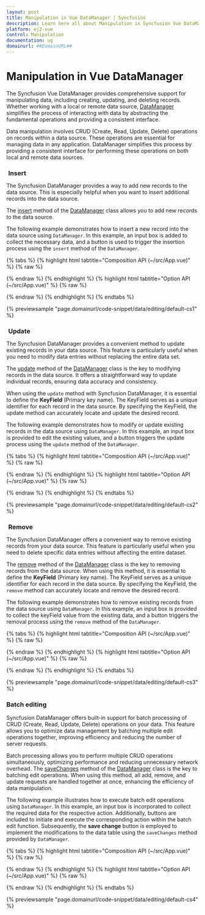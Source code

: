 ```yaml
---
layout: post
title: Manipulation in Vue DataManager | Syncfusion
description: Learn here all about Manipulation in Syncfusion Vue DataManager of Syncfusion Essential JS 2 and more.
platform: ej2-vue
control: Manipulation 
documentation: ug
domainurl: ##DomainURL##
---
```


# Manipulation in Vue DataManager

The Syncfusion Vue DataManager provides comprehensive support for manipulating data, including creating, updating, and deleting records. Whether working with a local or remote data source, [DataManager](https://ej2.syncfusion.com/documentation/api/data/dataManager) simplifies the process of interacting with data by abstracting the fundamental operations and providing a consistent interface.

Data manipulation involves CRUD (Create, Read, Update, Delete) operations on records within a data source. These operations are essential for managing data in any application. DataManager simplifies this process by providing a consistent interface for performing these operations on both local and remote data sources.

### Insert

The Syncfusion DataManager provides a way to add new records to the data source. This is especially helpful when you want to insert additional records into the data source.

The [insert](https://ej2.syncfusion.com/documentation/api/data/dataManager/#insert) method of the [DataManager](https://ej2.syncfusion.com/documentation/api/data/dataManager) class allows you to add new records to the data source.

The following example demonstrates how to insert a new record into the data source using `DataManager`. In this example, an input box is added to collect the necessary data, and a button is used to trigger the insertion process using the `insert` method of the `DataManager`.

{% tabs %}
{% highlight html tabtitle="Composition API (~/src/App.vue)" %}
{% raw %}
<template>
  <div id="app">
    <div class="e-form">
      <input type="number" v-model.number="edit.OrderID"  id='OrderID' placeholder="Order ID" />
      <input type="text" v-model="edit.CustomerID"  id="CustomerID" placeholder="Customer ID" />
      <input type="number" v-model.number="edit.EmployeeID"  id="EmployeeID" placeholder="Employee ID" />
      <input type="text" v-model="edit.ShipCountry"  id="ShipCountry" placeholder="Ship Country" />
      <input type="button" id="Insert" value='Insert' v-on:click="Insert" />
    </div>
    <table class='e-table'>
      <tr><th>Order ID</th><th>Customer ID</th><th>Employee ID</th><th>Ship Country</th></tr>
      <tr v-for="(item, index) in items" :key="index">
        <td>{{ item.OrderID }}</td>
        <td>{{ item.CustomerID }}</td>
        <td>{{ item.EmployeeID }}</td>
        <td>{{ item.ShipCountry }}</td>
      </tr>
    </table>  
  </div>
</template>

<script setup>
import { DataManager, Query } from '@syncfusion/ej2-data';
import { data } from './datasource.js';

export default {
  data() {
    return {
      items: [],
      edit: {
        OrderID: null,
        CustomerID: null,
        EmployeeID: null,
        ShipCountry:null
      },
      dataManager: null,
    };
  },
  mounted() {
    this.dataManager = new DataManager(data);
    this.items=this.dataManager.executeLocal(new Query())
  },
  methods: {
    Insert: function() {
      this.dataManager.insert({
        OrderID: this.edit.OrderID,
        CustomerID: this.edit.CustomerID,
        EmployeeID: this.edit.EmployeeID,
        ShipCountry: this.edit.ShipCountry
      });
      this.items = this.dataManager.executeLocal(new Query())
    },
  },
}
</script>

<style>
  .e-table {
    border: solid 1px #e0e0e0;
    border-collapse: collapse;
    font-family: Roboto;
    margin-top:5px;
  }

  .e-table td, .e-table th {
    border-style: solid;
    border-width: 1px 0 0;
    border-color: #e0e0e0;
    display: table-cell;
    font-size: 14px;
    line-height: 20px;
    overflow: hidden;
    padding: 8px 21px;
    vertical-align: middle;
    white-space: nowrap;
    width: auto;
  }

  #CustomerID, #EmployeeID, #ShipCountry, #Insert{
    margin-left:5px;
    margin-bottom: 5px
  }
</style>
{% endraw %}
{% endhighlight %}
{% highlight html tabtitle="Option API (~/src/App.vue)" %}
{% raw %}
<template>
  <div id="app">
    <div class="e-form">
      <input type="number" v-model.number="edit.OrderID"  id='OrderID' placeholder="Order ID" />
      <input type="text" v-model="edit.CustomerID"  id="CustomerID" placeholder="Customer ID" />
      <input type="number" v-model.number="edit.EmployeeID"  id="EmployeeID" placeholder="Employee ID" />
      <input type="text" v-model="edit.ShipCountry"  id="ShipCountry" placeholder="Ship Country" />
      <input type="button" id="Insert" value='Insert' v-on:click="Insert" />
    </div>
    <table class='e-table'>
      <tr><th>Order ID</th><th>Customer ID</th><th>Employee ID</th><th>Ship Country</th></tr>
      <tr v-for="(item, index) in items" :key="index">
        <td>{{ item.OrderID }}</td>
        <td>{{ item.CustomerID }}</td>
        <td>{{ item.EmployeeID }}</td>
        <td>{{ item.ShipCountry }}</td>
      </tr>
    </table>  
  </div>
</template>

<script>
import { DataManager, Query } from '@syncfusion/ej2-data';
import { data } from './datasource.js';

export default {
  data() {
    return {
      items: [],
      edit: {
        OrderID: null,
        CustomerID: null,
        EmployeeID: null,
        ShipCountry:null
      },
      dataManager: null,
    };
  },
  mounted() {
    this.dataManager = new DataManager(data);
    this.items=this.dataManager.executeLocal(new Query())
  },
  methods: {
    Insert: function() {
      this.dataManager.insert({
        OrderID: this.edit.OrderID,
        CustomerID: this.edit.CustomerID,
        EmployeeID: this.edit.EmployeeID,
        ShipCountry: this.edit.ShipCountry
      });
      this.items = this.dataManager.executeLocal(new Query())
    },
  },
}
</script>

<style>
  .e-table {
    border: solid 1px #e0e0e0;
    border-collapse: collapse;
    font-family: Roboto;
    margin-top:5px;
  }

  .e-table td, .e-table th {
    border-style: solid;
    border-width: 1px 0 0;
    border-color: #e0e0e0;
    display: table-cell;
    font-size: 14px;
    line-height: 20px;
    overflow: hidden;
    padding: 8px 21px;
    vertical-align: middle;
    white-space: nowrap;
    width: auto;
  }

  #CustomerID, #EmployeeID, #ShipCountry, #Insert{
    margin-left:5px;
    margin-bottom: 5px
  }
</style>
{% endraw %}
{% endhighlight %}
{% endtabs %}
        
{% previewsample "page.domainurl/code-snippet/data/editing/default-cs1" %}

### Update

The Syncfusion DataManager provides a convenient method to update existing records in your data source. This feature is particularly useful when you need to modify data entries without replacing the entire data set.

The [update](https://ej2.syncfusion.com/documentation/api/data/dataManager/#update) method of the [DataManager](https://ej2.syncfusion.com/documentation/api/data/dataManager) class is the key to modifying records in the data source. It offers a straightforward way to update individual records, ensuring data accuracy and consistency.

When using the `update` method with Syncfusion DataManager, it is essential to define the **KeyField** (Primary key name). The KeyField serves as a unique identifier for each record in the data source. By specifying the KeyField, the update method can accurately locate and update the desired record.

The following example demonstrates how to modify or update existing records in the data source using `DataManager`. In this example, an input box is provided to edit the existing values, and a button triggers the update process using the `update` method of the `DataManager`.

{% tabs %}
{% highlight html tabtitle="Composition API (~/src/App.vue)" %}
{% raw %}
<template>
  <div id="app">
    <div class="e-form">
      <input type="number" v-model.number="edit.OrderID"  id='OrderID' placeholder="Order ID" />
      <input type="text" v-model="edit.CustomerID"  id="CustomerID" placeholder="Customer ID" :disabled="!edit.OrderID" />
      <input type="number" v-model.number="edit.EmployeeID"  id="EmployeeID" placeholder="Employee ID" :disabled="!edit.OrderID" />
      <input type="text" v-model="edit.ShipCountry"  id="ShipCountry" placeholder="Ship Country" :disabled="!edit.OrderID" />
      <input type="button" id="Update" value='Update' v-on:click="update" />
    </div>
    <table class='e-table'>
      <tr><th>Order ID</th><th>Customer ID</th><th>Employee ID</th><th>Ship Country</th></tr>
      <tr v-for="(item, index) in items" :key="index">
        <td>{{ item.OrderID }}</td>
        <td>{{ item.CustomerID }}</td>
        <td>{{ item.EmployeeID }}</td>
        <td>{{ item.ShipCountry }}</td>
      </tr>
    </table>  
  </div>
</template>

<script setup>
import { DataManager, Query } from '@syncfusion/ej2-data';
import { data } from './datasource.js';

export default {
  data() {
    return {
      items: [],
      edit: {
        OrderID: null,
        CustomerID: null,
        EmployeeID: null,
        ShipCountry:null
      },
      dataManager: null,
    };
  },
  
  mounted() {
    this.dataManager = new DataManager(data);
    this.items=this.dataManager.executeLocal(new Query())
  },
  methods: {
    update: function() {
      this.dataManager.update('OrderID',{
      OrderID: this.edit.OrderID,
      CustomerID: this.edit.CustomerID,
      EmployeeID: this.edit.EmployeeID,
      ShipCountry: this.edit.ShipCountry
    });
    this.items = this.dataManager.executeLocal(new Query())
    },
  },
}
</script>

<style>
  .e-table {
    border: solid 1px #e0e0e0;
    border-collapse: collapse;
    font-family: Roboto;
    margin-top:5px;
  }

  .e-table td, .e-table th {
    border-style: solid;
    border-width: 1px 0 0;
    border-color: #e0e0e0;
    display: table-cell;
    font-size: 14px;
    line-height: 20px;
    overflow: hidden;
    padding: 8px 21px;
    vertical-align: middle;
    white-space: nowrap;
    width: auto;
  }

  #CustomerID, #EmployeeID, #ShipCountry, #Update{
    margin-left:5px;
    margin-bottom: 5px
  }
</style>
{% endraw %}
{% endhighlight %}
{% highlight html tabtitle="Option API (~/src/App.vue)" %}
{% raw %}
<template>
  <div id="app">
    <div class="e-form">
      <input type="number" v-model.number="edit.OrderID"  id='OrderID' placeholder="Order ID" />
      <input type="text" v-model="edit.CustomerID"  id="CustomerID" placeholder="Customer ID" :disabled="!edit.OrderID" />
      <input type="number" v-model.number="edit.EmployeeID"  id="EmployeeID" placeholder="Employee ID" :disabled="!edit.OrderID" />
      <input type="text" v-model="edit.ShipCountry"  id="ShipCountry" placeholder="Ship Country" :disabled="!edit.OrderID" />
      <input type="button" id="Update" value='Update' v-on:click="update" />
    </div>
    <table class='e-table'>
      <tr><th>Order ID</th><th>Customer ID</th><th>Employee ID</th><th>Ship Country</th></tr>
      <tr v-for="(item, index) in items" :key="index">
        <td>{{ item.OrderID }}</td>
        <td>{{ item.CustomerID }}</td>
        <td>{{ item.EmployeeID }}</td>
        <td>{{ item.ShipCountry }}</td>
      </tr>
    </table>  
  </div>
</template>

<script>
import { DataManager, Query } from '@syncfusion/ej2-data';
import { data } from './datasource.js';

export default {
  data() {
    return {
      items: [],
      edit: {
        OrderID: null,
        CustomerID: null,
        EmployeeID: null,
        ShipCountry:null
      },
      dataManager: null,
    };
  },
  
  mounted() {
    this.dataManager = new DataManager(data);
    this.items=this.dataManager.executeLocal(new Query())
  },
  methods: {
    update: function() {
      this.dataManager.update('OrderID',{
      OrderID: this.edit.OrderID,
      CustomerID: this.edit.CustomerID,
      EmployeeID: this.edit.EmployeeID,
      ShipCountry: this.edit.ShipCountry
    });
    this.items = this.dataManager.executeLocal(new Query())
    },
  },
}
</script>

<style>
  .e-table {
    border: solid 1px #e0e0e0;
    border-collapse: collapse;
    font-family: Roboto;
    margin-top:5px;
  }

  .e-table td, .e-table th {
    border-style: solid;
    border-width: 1px 0 0;
    border-color: #e0e0e0;
    display: table-cell;
    font-size: 14px;
    line-height: 20px;
    overflow: hidden;
    padding: 8px 21px;
    vertical-align: middle;
    white-space: nowrap;
    width: auto;
  }

  #CustomerID, #EmployeeID, #ShipCountry, #Update{
    margin-left:5px;
    margin-bottom: 5px
  }
</style>
{% endraw %}
{% endhighlight %}
{% endtabs %}
        
{% previewsample "page.domainurl/code-snippet/data/editing/default-cs2" %}

### Remove

The Syncfusion DataManager offers a convenient way to remove existing records from your data source. This feature is particularly useful when you need to delete specific data entries without affecting the entire dataset.

The [remove](https://ej2.syncfusion.com/documentation/api/data/dataManager/#remove) method of the [DataManager](https://ej2.syncfusion.com/documentation/api/data/dataManager) class is the key to removing records from the data source. When using this method, it is essential to define the **KeyField** (Primary key name). The KeyField serves as a unique identifier for each record in the data source. By specifying the KeyField, the `remove` method can accurately locate and remove the desired record.

The following example demonstrates how to remove existing records from the data source using `DataManager`. In this example, an input box is provided to collect the keyField value from the existing data, and a button triggers the removal process using the `remove` method of the `DataManager`.

{% tabs %}
{% highlight html tabtitle="Composition API (~/src/App.vue)" %}
{% raw %}

<template>
  <div id="app">
    <div class="e-form">
      <input type="number" v-model.number="edit.OrderID"  id='OrderID' placeholder="Order ID" />
      <input type="button" id="Remove" value='Remove' v-on:click="Remove" />
    </div>
    <table class='e-table'>
      <tr><th>Order ID</th><th>Customer ID</th><th>Employee ID</th><th>Ship Country</th></tr>
      <tr v-for="(item, index) in items" :key="index">
        <td>{{ item.OrderID }}</td>
        <td>{{ item.CustomerID }}</td>
        <td>{{ item.EmployeeID }}</td>
        <td>{{ item.ShipCountry }}</td>
      </tr>
    </table>  
  </div>
</template>

<script setup>
import { onMounted, ref } from "vue";
import { DataManager, Query } from '@syncfusion/ej2-data';
import { data } from './datasource.js';

const items = ref([]);
const edit = ref({
        OrderID: null,
        CustomerID: null,
        EmployeeID: null,
        ShipCountry:null
      });
const dataManager = ref(null);

onMounted(() => {
  dataManager.value = new DataManager(data);
  items.value = dataManager.value.executeLocal(new Query());
})

const Remove = function() {
  dataManager.value.remove('OrderID',{
    OrderID: edit.value.OrderID
  });
  items.value = dataManager.value.executeLocal(new Query());
}

</script>

<style>
  .e-table {
    border: solid 1px #e0e0e0;
    border-collapse: collapse;
    font-family: Roboto;
    margin-top:5px;
  }

  .e-table td, .e-table th {
    border-style: solid;
    border-width: 1px 0 0;
    border-color: #e0e0e0;
    display: table-cell;
    font-size: 14px;
    line-height: 20px;
    overflow: hidden;
    padding: 8px 21px;
    vertical-align: middle;
    white-space: nowrap;
    width: auto;
  }

  #Remove{
    margin-left:5px
  }
</style>

{% endraw %}
{% endhighlight %}
{% highlight html tabtitle="Option API (~/src/App.vue)" %}
{% raw %}

<template>
  <div id="app">
    <div class="e-form">
      <input type="number" v-model.number="edit.OrderID"  id='OrderID' placeholder="Order ID" />
      <input type="button" id="Remove" value='Remove' v-on:click="Remove" />
    </div>
    <table class='e-table'>
      <tr><th>Order ID</th><th>Customer ID</th><th>Employee ID</th><th>Ship Country</th></tr>
      <tr v-for="(item, index) in items" :key="index">
        <td>{{ item.OrderID }}</td>
        <td>{{ item.CustomerID }}</td>
        <td>{{ item.EmployeeID }}</td>
        <td>{{ item.ShipCountry }}</td>
      </tr>
    </table>  
  </div>
</template>

<script>
import { DataManager, Query } from '@syncfusion/ej2-data';
import { data } from './datasource.js';

export default {
  data() {
    return {
      items: [],
      edit: {
        OrderID: null,
        CustomerID: null,
        EmployeeID: null,
        ShipCountry:null
      },
      dataManager: null,
    };
  },
  mounted() {
    this.dataManager = new DataManager(data);
    this.items = this.dataManager.executeLocal(new Query())
  },
  methods: {
    Remove: function() {
      this.dataManager.remove('OrderID',{
      OrderID: this.edit.OrderID
    });
    this.items = this.dataManager.executeLocal(new Query())
    },
  },
}
</script>

<style>
  .e-table {
    border: solid 1px #e0e0e0;
    border-collapse: collapse;
    font-family: Roboto;
    margin-top:5px;
  }

  .e-table td, .e-table th {
    border-style: solid;
    border-width: 1px 0 0;
    border-color: #e0e0e0;
    display: table-cell;
    font-size: 14px;
    line-height: 20px;
    overflow: hidden;
    padding: 8px 21px;
    vertical-align: middle;
    white-space: nowrap;
    width: auto;
  }

  #Remove{
    margin-left:5px
  }
</style>

{% endraw %}
{% endhighlight %}
{% endtabs %}
        
{% previewsample "page.domainurl/code-snippet/data/editing/default-cs3" %}

### Batch editing

Syncfusion DataManager offers built-in support for batch processing of CRUD (Create, Read, Update, Delete) operations on your data. This feature allows you to optimize data management by batching multiple edit operations together, improving efficiency and reducing the number of server requests.

Batch processing allows you to perform multiple CRUD operations simultaneously, optimizing performance and reducing unnecessary network overhead. The [saveChanges](https://ej2.syncfusion.com/documentation/api/data/dataManager/#savechanges) method of the [DataManager](https://ej2.syncfusion.com/documentation/api/data/dataManager) class is the key to batching edit operations. When using this method, all add, remove, and update requests are handled together at once, enhancing the efficiency of data manipulation.

The following example illustrates how to execute batch edit operations using `DataManager`. In this example, an input box is incorporated to collect the required data for the respective action. Additionally, buttons are included to initiate and execute the corresponding action within the batch edit function. Subsequently, the **save change** button is employed to implement the modifications to the data table using the `saveChanges` method provided by `DataManager`.

{% tabs %}
{% highlight html tabtitle="Composition API (~/src/App.vue)" %}
{% raw %}

<template>
  <div id="app">
    <div class="e-form">
      <input type="number" v-model.number="edit.OrderID"  id='OrderID' placeholder="Order ID" />
      <input type="text" v-model="edit.CustomerID"  id="CustomerID" placeholder="Customer ID" />
      <input type="number" v-model.number="edit.EmployeeID" id="EmployeeID" placeholder="Employee ID" />
      <input type="text" v-model="edit.ShipCountry"  id="ShipCountry" placeholder="Ship Country" />
      <input type="button" id="Insert" value='Insert' v-on:click="performAction('addedRecords')" />
      <input type="button" id="Update" value='Update' v-on:click="performAction('changedRecords')" />
      <input type="button" id="Remove" value='Remove' v-on:click="performAction('deletedRecords')" />
    </div>
    <div class="e-form">
      <label>Click to save and apply changes: </label>
      <input type="button" id="Save" value="Save Changes" v-on:click="save" />
    </div>
    <table class='e-table'>
      <tr><th>Order ID</th><th>Customer ID</th><th>Employee ID</th><th>Ship Country</th></tr>
      <tr v-for="(item, index) in items" :key="index">
        <td>{{ item.OrderID }}</td>
        <td>{{ item.CustomerID }}</td>
        <td>{{ item.EmployeeID }}</td>
        <td>{{ item.ShipCountry }}</td>
      </tr>
    </table>  
  </div>
</template>

<script setup>
import { onMounted, ref } from "vue";
import { DataManager, Query } from '@syncfusion/ej2-data';
import { data } from './datasource.js';

const items = ref([]);
const edit = ref({
        OrderID: null,
        CustomerID: null,
        EmployeeID: null,
        ShipCountry:null
      });
const changes = ref({
        changedRecords: [],
        addedRecords: [],
        deletedRecords: [],
      });
const dataManager = ref(null);

onMounted() {
  dataManager.value = new DataManager(data);
  items.value=dataManager.value.executeLocal(new Query())
}
const performAction = function(action) {
  changes.value[action].push({
    OrderID: edit.value.OrderID,
    CustomerID: edit.value.CustomerID,
    EmployeeID: edit.value.EmployeeID,
    ShipCountry: edit.value.ShipCountry
  });
  edit.value = { OrderID: null, CustomerID: null, EmployeeID: null }
}
const save = function() {
  dataManager.value.saveChanges(changes.value, 'OrderID');
  items.value = dataManager.value.executeLocal(new Query());
  changes.value = { changedRecords: [], addedRecords: [], deletedRecords: [] };
}
</script>

<style>
  .e-table {
    border: solid 1px #e0e0e0;
    border-collapse: collapse;
    font-family: Roboto;
    margin-top:5px;
  }

  .e-table td, .e-table th {
    border-style: solid;
    border-width: 1px 0 0;
    border-color: #e0e0e0;
    display: table-cell;
    font-size: 14px;
    line-height: 20px;
    overflow: hidden;
    padding: 8px 21px;
    vertical-align: middle;
    white-space: nowrap;
    width: auto;
  }

  #CustomerID, #EmployeeID, #ShipCountry, #Insert, #Update, #Remove{
    margin-left:5px;
    margin-bottom: 5px
  }
</style>

{% endraw %}
{% endhighlight %}
{% highlight html tabtitle="Option API (~/src/App.vue)" %}
{% raw %}

<template>
  <div id="app">
    <div class="e-form">
      <input type="number" v-model.number="edit.OrderID"  id='OrderID' placeholder="Order ID" />
      <input type="text" v-model="edit.CustomerID"  id="CustomerID" placeholder="Customer ID" />
      <input type="number" v-model.number="edit.EmployeeID" id="EmployeeID" placeholder="Employee ID" />
      <input type="text" v-model="edit.ShipCountry"  id="ShipCountry" placeholder="Ship Country" />
      <input type="button" id="Insert" value='Insert' v-on:click="performAction('addedRecords')" />
      <input type="button" id="Update" value='Update' v-on:click="performAction('changedRecords')" />
      <input type="button" id="Remove" value='Remove' v-on:click="performAction('deletedRecords')" />
    </div>
    <div class="e-form">
      <label>Click to save and apply changes: </label>
      <input type="button" id="Save" value="Save Changes" v-on:click="save" />
    </div>
    <table class='e-table'>
      <tr><th>Order ID</th><th>Customer ID</th><th>Employee ID</th><th>Ship Country</th></tr>
      <tr v-for="(item, index) in items" :key="index">
        <td>{{ item.OrderID }}</td>
        <td>{{ item.CustomerID }}</td>
        <td>{{ item.EmployeeID }}</td>
        <td>{{ item.ShipCountry }}</td>
      </tr>
    </table>  
  </div>
</template>

<script>
import { DataManager, Query } from '@syncfusion/ej2-data';
import { data } from './datasource.js';

export default {
  data() {
    return {
      items: [],
      edit: {
        OrderID: null,
        CustomerID: null,
        EmployeeID: null,
        ShipCountry:null
      },
      changes: {
        changedRecords: [],
        addedRecords: [],
        deletedRecords: [],
      },
      dataManager: null,
    };
  },
  mounted() {
    this.dataManager = new DataManager(data);
    this.items=this.dataManager.executeLocal(new Query())
  },
  methods: {
    performAction: function(action) {
      this.changes[action].push({
        OrderID: this.edit.OrderID,
        CustomerID: this.edit.CustomerID,
        EmployeeID: this.edit.EmployeeID,
        ShipCountry: this.edit.ShipCountry
      });
      this.edit = { OrderID: null, CustomerID: null, EmployeeID: null }
    },
    save: function() {
      this.dataManager.saveChanges(this.changes, 'OrderID');
      this.items = this.dataManager.executeLocal(new Query());
      this.changes = { changedRecords: [], addedRecords: [], deletedRecords: [] };
    },
  }
}
</script>

<style>
  .e-table {
    border: solid 1px #e0e0e0;
    border-collapse: collapse;
    font-family: Roboto;
    margin-top:5px;
  }

  .e-table td, .e-table th {
    border-style: solid;
    border-width: 1px 0 0;
    border-color: #e0e0e0;
    display: table-cell;
    font-size: 14px;
    line-height: 20px;
    overflow: hidden;
    padding: 8px 21px;
    vertical-align: middle;
    white-space: nowrap;
    width: auto;
  }

  #CustomerID, #EmployeeID, #ShipCountry, #Insert, #Update, #Remove{
    margin-left:5px;
    margin-bottom: 5px
  }
</style>

{% endraw %}
{% endhighlight %}
{% endtabs %}
        
{% previewsample "page.domainurl/code-snippet/data/editing/default-cs4" %}